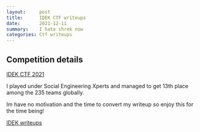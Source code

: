 ```yaml
---
layout:     post
title:      IDEK CTF writeups
date:       2021-12-11
summary:    I hate shrek now
categories: Ctf writeups
---
```

## Competition details
[IDEK CTF 2021](https://ctftime.org/event/1512)

I played under Social Engineering Xperts and managed to get 13th place among the 235 teams globally.

Im have no motivation and the time to convert my writeup so enjoy this for the time being!

[IDEK writeups](/Idekctf/osint.pdf)
